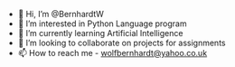 - 👋 Hi, I’m @BernhardtW
- 👀 I’m interested in Python Language program
- 🌱 I’m currently learning Artificial Intelligence
- 💞️ I’m looking to collaborate on projects for assignments
- 📫 How to reach me - wolfbernhardt@yahoo.co.uk

<!---
BernhardtW/BernhardtW is a ✨ special ✨ repository because its `README.md` (this file) appears on your GitHub profile.
You can click the Preview link to take a look at your changes.
--->
